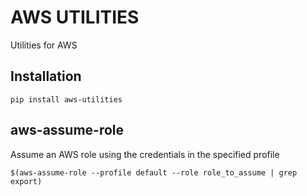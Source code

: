 # AWS UTILITIES #

Utilities for AWS

## Installation ##

    pip install aws-utilities

## aws-assume-role ##

Assume an AWS role using the credentials in the specified profile

    $(aws-assume-role --profile default --role role_to_assume | grep export)
